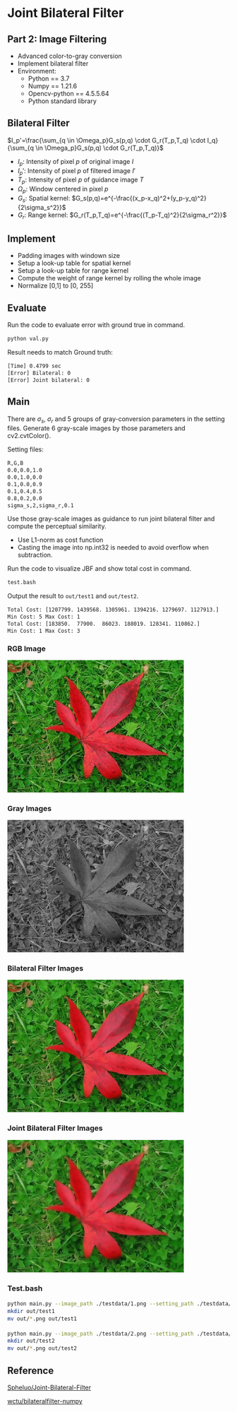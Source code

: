 # Joint Bilateral Filter

## Part 2: Image Filtering

* Advanced color-to-gray conversion
* Implement bilateral filter
* Environment:
  * Python == 3.7
  * Numpy == 1.21.6
  * Opencv-python == 4.5.5.64
  * Python standard library

## Bilateral Filter

$I_p'=\frac{\sum_{q \in \Omega_p}G_s(p,q) \cdot G_r(T_p,T_q) \cdot I_q}{\sum_{q \in \Omega_p}G_s(p,q) \cdot G_r(T_p,T_q)}$

* $I_p$: Intensity of pixel $p$ of original image $I$
* $I_p'$: Intensity of pixel $p$ of filtered image $I'$
* $T_p$: Intensity of pixel $p$ of guidance image $T$
* $\Omega_p$: Window centered in pixel $p$
* $G_s$: Spatial kernel: $G_s(p,q)=e^{-\frac{(x_p-x_q)^2+(y_p-y_q)^2}{2\sigma_s^2}}$
* $G_r$: Range kernel: $G_r(T_p,T_q)=e^{-\frac{(T_p-T_q)^2}{2\sigma_r^2}}$

## Implement

* Padding images with windown size
* Setup a look-up table for spatial kernel
* Setup a look-up table for range kernel
* Compute the weight of range kernel by rolling the whole image
* Normalize [0,1] to [0, 255]

## Evaluate

Run the code to evaluate error with ground true in command.

```bash
python val.py
```

Result needs to match Ground truth:

```text
[Time] 0.4799 sec
[Error] Bilateral: 0
[Error] Joint bilateral: 0
```

## Main

There are $\sigma_s$, $\sigma_r$ and 5 groups of gray-conversion parameters in
the setting files. Generate 6 gray-scale images by those parameters and cv2.cvtColor().

Setting files:

```text
R,G,B
0.0,0.0,1.0
0.0,1.0,0.0
0.1,0.0,0.9
0.1,0.4,0.5
0.8,0.2,0.0
sigma_s,2,sigma_r,0.1
```

Use those gray-scale images as guidance to run joint bilateral
filter and compute the perceptual similarity.

* Use L1-norm as cost function
* Casting the image into np.int32 is needed to avoid overflow when subtraction.

Run the code to visualize JBF and show total cost in command.

```bash
test.bash
```

Output the result to `out/test1` and `out/test2`.

```text
Total Cost: [1207799. 1439568. 1305961. 1394216. 1279697. 1127913.] 
Min Cost: 5 Max Cost: 1
Total Cost: [183850.  77900.  86023. 188019. 128341. 110862.] 
Min Cost: 1 Max Cost: 3
```

### RGB Image

![image](./testdata/1.png)

### Gray Images

![image](./out/test1/gray_0.png)

### Bilateral Filter Images

![image](./out/test1/bf.png)

### Joint Bilateral Filter Images

![image](./out/test1/jbf_0.png)

### Test.bash

```bash
python main.py --image_path ./testdata/1.png --setting_path ./testdata/1_setting.txt
mkdir out/test1
mv out/*.png out/test1 

python main.py --image_path ./testdata/2.png --setting_path ./testdata/2_setting.txt
mkdir out/test2
mv out/*.png out/test2 
```

## Reference

[Spheluo/Joint-Bilateral-Filter](https://github.com/Spheluo/Joint-Bilateral-Filter)

[wctu/bilateralfilter-numpy](https://github.com/wctu/bilateralfilter-numpy)
